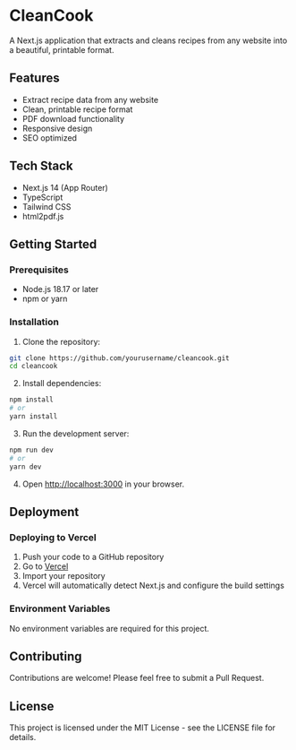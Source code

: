# CleanCook

A Next.js application that extracts and cleans recipes from any website into a beautiful, printable format.

## Features

- Extract recipe data from any website
- Clean, printable recipe format
- PDF download functionality
- Responsive design
- SEO optimized

## Tech Stack

- Next.js 14 (App Router)
- TypeScript
- Tailwind CSS
- html2pdf.js

## Getting Started

### Prerequisites

- Node.js 18.17 or later
- npm or yarn

### Installation

1. Clone the repository:
```bash
git clone https://github.com/yourusername/cleancook.git
cd cleancook
```

2. Install dependencies:
```bash
npm install
# or
yarn install
```

3. Run the development server:
```bash
npm run dev
# or
yarn dev
```

4. Open [http://localhost:3000](http://localhost:3000) in your browser.

## Deployment

### Deploying to Vercel

1. Push your code to a GitHub repository
2. Go to [Vercel](https://vercel.com)
3. Import your repository
4. Vercel will automatically detect Next.js and configure the build settings

### Environment Variables

No environment variables are required for this project.

## Contributing

Contributions are welcome! Please feel free to submit a Pull Request.

## License

This project is licensed under the MIT License - see the LICENSE file for details.
